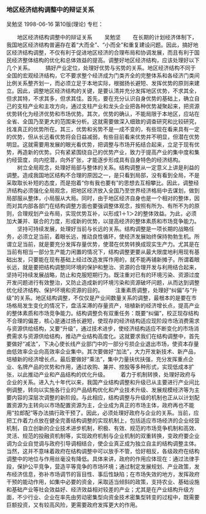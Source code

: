 ### 地区经济结构调整中的辩证关系
吴勉坚
1998-06-16
第10版(理论)
专栏：

　　地区经济结构调整中的辩证关系
　　吴勉坚
　　在长期的计划经济体制下，我国地区经济结构普遍存在着“大而全”、“小而全”和重复建设问题。因此，搞好地区经济结构调整，不仅有利于促进地区经济的合理布局和协调发展，而且有利于国民经济整体结构的优化和总体效益的提高。调整好地区经济结构，应该处理好以下几个关系。
　　搞好产业定位，处理好优势与劣势的关系。地区经济结构不同于全国的宏观经济结构，它不要求整个经济成为门类齐全的完整体系和各经济门类间比例关系整齐划一，而必须立足于本地实际，根据扬长避短、发挥优势的原则来建立。因此，调整地区经济结构的关键，是要认清并充分发挥地区优势，不求其全，但求其特，不求其多，但求其佳。首先，要在充分认识自身优势的基础上，确立自己的支柱产业和主攻方向，通过支柱产业和龙头企业把各种优势凝聚起来，把资源优势转化为经济优势和市场优势。其次，优势的确认，不能局限于本地区，应站在全省、全国乃至更大的范围来分析。这就需要做深入细致的调查研究和比较研究，找准真正的优势所在。其三，优势和劣势不是一成不变的，有些现在看来具有一定的优势，但从长远看优势将会日益减弱，有些目前看来优势并不明显，但潜在优势明显。这就需要用发展的眼光看优势，把调整与市场开拓结合起来，立足于现有优势，再造新的优势。只有紧紧围绕自己的优势产业，致力于提高产业的集中度和集约经营度，向内挖潜，向外扩张，才能逐步形成具有自身特色的经济结构。
　　树立全局观念，处理好局部与整体的关系。结构调整从一定意义上讲是利益的调整。造成我国地区结构不合理的原因之一，是只看到局部，没有看到全局，不是采取取长补短的态度，而是抱着“你有我也要有”的思想去互相攀比。因此，调整经济结构必须强化全局观念，把地区经济放入全国乃至世界经济格局中去谋划，做到局部服从整体，小局服从大局。同时，由于地区经济自身也是一个相对的整体，因而对其内部各部门在结构调整方面也要强调整体观念，按照有所为、有所不为的原则，合理规划产业布局，实现优势互补，以形成1＋1＞2的整体效益。为此，必须加大兼并、联合的力度，形成新的优势，以提高经济的整体素质和市场竞争能力。
　　坚持可持续发展，处理好当前与长远的关系。结构调整是一项长期的战略任务，必须立足当前，着眼长远，推动良性循环，使经济发展始终保持勃勃生机。所谓立足当前，就是要充分发挥存量优势，使潜在优势转换成现实生产力。尤其是在当前有相当一部分生产能力闲置的情况下，结构调整更要从最大限度地利用现有基础出发，只要能在现有基础上经过改造发挥作用的，就不能再铺新摊子。所谓着眼长远，就是要把结构调整同环境的保护和整治、资源的合理开发与利用结合起来，坚持可持续发展战略，防止和克服短期行为。既注重对已有的环境污染、资源过度开发问题进行有效整治，又防止造成新的环境污染和资源破坏问题，从而达到调整优化经济结构、保护环境和资源的目的。
　　注重素质调整，处理好“纠偏”与“升级”的关系。地区结构调整，不仅仅是产业间数量关系的调整，最根本的是要在市场格局发生变化的情况下，盘活呆滞的存量资产，培植新的经济增长点，提高产业的整体素质和市场竞争能力。结构调整负有双重任务：既要“纠偏”，校正现存结构不合理的偏差，核心是通过扬长避短，使现存的经济结构适应现阶段市场消费需求与资源供给结构，又要“升级”，通过技术进步，使经济结构适应不断变化的市场消费需求与资源供给结构，推动产业结构高度化。这就要求我们在结构调整中，首先要做好“减法”，下决心使长线产业部门中的一部分亏损企业退出市场，使资本存量由低效率企业向高效率企业集中。其次要做好“加法”，大力开发新技术、新产品，培植新的经济增长点。最后要做好“乘法”，集中力量扶优扶强，充分发挥重点企业、名牌产品的优势和作用，通过收购、兼并、控股等多种形式，实现低成本扩张，以此推动产业和产品结构的优化升级。
　　着力于机制转换，处理好政府与企业的关系。进入九十年代以来，我国产业结构调整和升级已从主要进行产业间比例调整，转向以实施各行业的产品结构优化和产业技术升级、发展规模经济等为主要内容的深层次调整的新阶段。与此相应，结构调整与升级的机制也正从以计划配置资源为主转向以市场配置资源为主，企业成为真正的市场主体，政府再也不能用“拉郎配”等办法搞行政干预了。因此，必须处理好政府与企业的关系。当前，应把工作着力点放在健全完善结构调整的实现机制上，包括适应市场经济的企业经营机制，自立创新的企业技术进步机制，积极、有效、规范的市场竞争机制和高效、灵活、规范的投融资机制等，实现政府机制与企业机制的双重转换，变政府要企业调为企业自觉调与政府引导调相结合，使企业真正成为独立自主的结构调整主体。当然，这并不意味着政府在结构调整中可以放手不管，恰好相反，各级政府在结构调整中的地位与作用丝毫没有降低。具体来讲，政府的作用应体现在：通过法律手段，保护公平竞争，营造平等竞争的市场环境；通过制定发展规划、产业政策，发布经济信息，弥补市场调节的盲目性、事后性缺陷；在市场失效的地方，发挥政府干预的能动作用，如集中必要的资金，采取适当倾斜的政策，支持农业、基础设施和基础产业等社会效益好、经济效益相对较差的产业；尤其是在产业结构升级方面，不少行业、企业在率先由劳动密集型向资金技术密集型转变的过程中，既需要巨额投资，又有较高风险，更需要政府发挥更大的作用。
